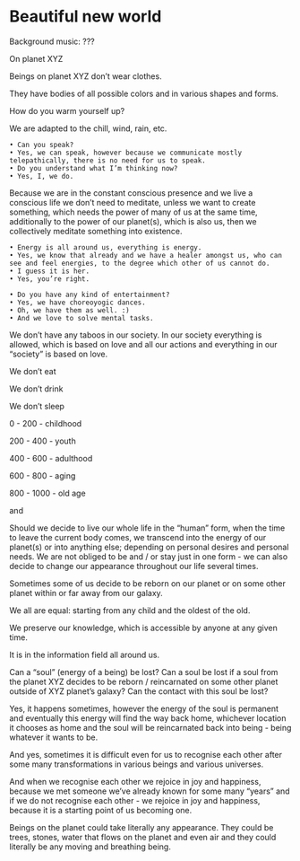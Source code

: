 # Beautiful new world

  

Background music: ???

  

On planet XYZ

  

Beings on planet XYZ don’t wear clothes. 

They have bodies of all possible colors and in various shapes and forms. 

  

How do you warm yourself up?

We are adapted to the chill, wind, rain, etc.

    • Can you speak?
    • Yes, we can speak, however because we communicate mostly telepathically, there is no need for us to speak.
    • Do you understand what I’m thinking now?
    • Yes, I, we do.

Because we are in the constant conscious presence and we live a conscious life we don’t need to meditate, unless we want to create something, which needs the power of many of us at the same time, additionally to the power of our planet(s), which is also us, then we collectively meditate something into existence.

  
    • Energy is all around us, everything is energy.
    • Yes, we know that already and we have a healer amongst us, who can see and feel energies, to the degree which other of us cannot do.
    • I guess it is her.
    • Yes, you’re right.

    • Do you have any kind of entertainment?
    • Yes, we have choreoyogic dances.
    • Oh, we have them as well. :)
    • And we love to solve mental tasks.

We don’t have any taboos in our society. In our society everything is allowed, which is based on love and all our actions and everything in our “society” is based on love.

  

We don’t eat

We don’t drink

We don’t sleep

  

0 - 200 - childhood

200 - 400 - youth

400 - 600 - adulthood

600 - 800 - aging

800 - 1000 - old age

  

and

  

Should we decide to live our whole life in the “human” form, when the time to leave the current body comes, we transcend into the energy of our planet(s) or into anything else; depending on personal desires and personal needs. We are not obliged to be and / or stay just in one form - we can also decide to change our appearance throughout our life several times. 

  

Sometimes some of us decide to be reborn on our planet or on some other planet within or far away from our galaxy.

  

We all are equal: starting from any child and the oldest of the old.

  

We preserve our knowledge, which is accessible by anyone at any given time.

  

It is in the information field all around us.

  

Can a “soul” (energy of a being) be lost? Can a soul be lost if a soul from the planet XYZ decides to be reborn / reincarnated on some other planet outside of XYZ planet’s galaxy? Can the contact with this soul be lost?

  

Yes, it happens sometimes, however the energy of the soul is permanent and eventually this energy will find the way back home, whichever location it chooses as home and the soul will be reincarnated back into being - being whatever it wants to be.

  

And yes, sometimes it is difficult even for us to recognise each other after some many transformations in various beings and various universes. 

And when we recognise each other we rejoice in joy and happiness, because we met someone we’ve already known for some many “years” and if we do not recognise each other - we rejoice in joy and happiness, because it is a starting point of us becoming one.

Beings on the planet could take literally any appearance. They could be trees, stones, water that flows on the planet and even air and they could literally be any moving and breathing being.
